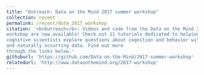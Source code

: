 ```yaml
---
title: "Outreach: Data on the Mind 2017 summer workshop"
collection: recent
permalink: /recent/dotm_2017_workshop
citation: '<b>Outreach</b>: Videos and code from the Data on the Mind 2017 summer
workshop are now available! Check out 11 tutorials dedicated to helping
cognitive scientists explore questions about cognition and behavior with big
and naturally occurring data. Find out more
through the links below.'
githuburl: 'https://github.com/Data-on-the-Mind/2017-summer-workshop'
relatedurl: 'http://www.dataonthemind.org/2017-workshop'
---
```

